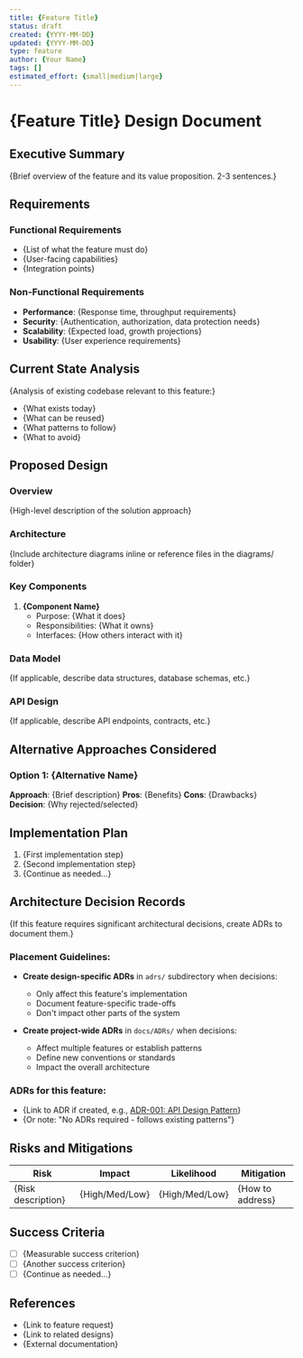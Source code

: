 ```yaml
---
title: {Feature Title}
status: draft
created: {YYYY-MM-DD}
updated: {YYYY-MM-DD}
type: feature
author: {Your Name}
tags: []
estimated_effort: {small|medium|large}
---
```


# {Feature Title} Design Document

## Executive Summary

{Brief overview of the feature and its value proposition. 2-3 sentences.}

## Requirements

### Functional Requirements
- {List of what the feature must do}
- {User-facing capabilities}
- {Integration points}

### Non-Functional Requirements
- **Performance**: {Response time, throughput requirements}
- **Security**: {Authentication, authorization, data protection needs}
- **Scalability**: {Expected load, growth projections}
- **Usability**: {User experience requirements}

## Current State Analysis

{Analysis of existing codebase relevant to this feature:}
- {What exists today}
- {What can be reused}
- {What patterns to follow}
- {What to avoid}

## Proposed Design

### Overview

{High-level description of the solution approach}

### Architecture

{Include architecture diagrams inline or reference files in the diagrams/ folder}

<!-- For external diagrams, create a diagrams/ folder in your design directory -->
<!-- Example: [Component Architecture](diagrams/component-architecture.mmd) -->
<!-- Remember: diagrams/ folder must be inside this design's folder, not at designs root -->

### Key Components

1. **{Component Name}**
   - Purpose: {What it does}
   - Responsibilities: {What it owns}
   - Interfaces: {How others interact with it}

### Data Model

{If applicable, describe data structures, database schemas, etc.}

### API Design

{If applicable, describe API endpoints, contracts, etc.}

## Alternative Approaches Considered

### Option 1: {Alternative Name}
**Approach**: {Brief description}
**Pros**: {Benefits}
**Cons**: {Drawbacks}
**Decision**: {Why rejected/selected}

## Implementation Plan

1. {First implementation step}
2. {Second implementation step}
3. {Continue as needed...}

## Architecture Decision Records

{If this feature requires significant architectural decisions, create ADRs to document them.}

### Placement Guidelines:
- **Create design-specific ADRs** in `adrs/` subdirectory when decisions:
  - Only affect this feature's implementation
  - Document feature-specific trade-offs
  - Don't impact other parts of the system

- **Create project-wide ADRs** in `docs/ADRs/` when decisions:
  - Affect multiple features or establish patterns
  - Define new conventions or standards
  - Impact the overall architecture

### ADRs for this feature:
- {Link to ADR if created, e.g., [ADR-001: API Design Pattern](adrs/ADR-001-api-design-pattern.md)}
- {Or note: "No ADRs required - follows existing patterns"}

## Risks and Mitigations

| Risk | Impact | Likelihood | Mitigation |
|------|--------|------------|------------|
| {Risk description} | {High/Med/Low} | {High/Med/Low} | {How to address} |

## Success Criteria

- [ ] {Measurable success criterion}
- [ ] {Another success criterion}
- [ ] {Continue as needed...}

## References

- {Link to feature request}
- {Link to related designs}
- {External documentation}